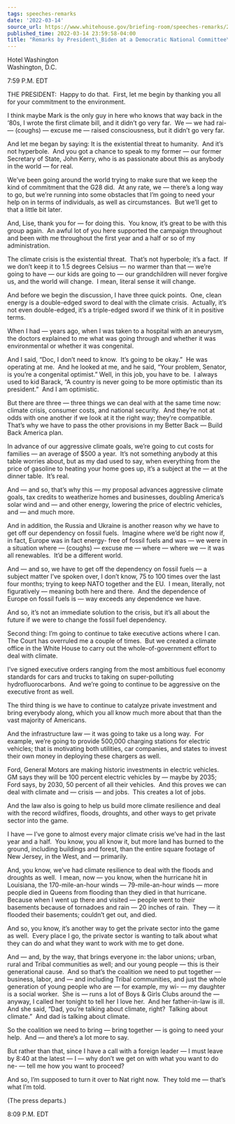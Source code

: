 ```yaml
---
tags: speeches-remarks
date: '2022-03-14'
source_url: https://www.whitehouse.gov/briefing-room/speeches-remarks/2022/03/14/remarks-by-president-biden-at-a-democratic-national-committee-fundraiser/
published_time: 2022-03-14 23:59:58-04:00
title: "Remarks by President\_Biden at a Democratic National Committee\_Fundraiser"
---
```

 
Hotel Washington  
Washington, D.C.

7:59 P.M. EDT  
  
THE PRESIDENT:  Happy to do that.  First, let me begin by thanking you
all for your commitment to the environment. 

I think maybe Mark is the only guy in here who knows that way back in
the ‘80s, I wrote the first climate bill, and it didn’t go very far.  We
— we had rai- — (coughs) — excuse me — raised consciousness, but it
didn’t go very far. 

And let me began by saying: It is the existential threat to humanity. 
And it’s not hyperbole.  And you got a chance to speak to my former —
our former Secretary of State, John Kerry, who is as passionate about
this as anybody in the world — for real.

We’ve been going around the world trying to make sure that we keep the
kind of commitment that the G28 did.  At any rate, we — there’s a long
way to go, but we’re running into some obstacles that I’m going to need
your help on in terms of individuals, as well as circumstances.  But
we’ll get to that a little bit later. 

And, Lise, thank you for — for doing this.  You know, it’s great to be
with this group again.  An awful lot of you here supported the campaign
throughout and been with me throughout the first year and a half or so
of my administration. 

The climate crisis is the existential threat.  That’s not hyperbole;
it’s a fact.  If we don’t keep it to 1.5 degrees Celsius — no warmer
than that — we’re going to have — our kids are going to — our
grandchildren will never forgive us, and the world will change.  I mean,
literal sense it will change. 

And before we begin the discussion, I have three quick points.  One,
clean energy is a double-edged sword to deal with the climate crisis. 
Actually, it’s not even double-edged, it’s a triple-edged sword if we
think of it in positive terms. 

When I had — years ago, when I was taken to a hospital with an aneurysm,
the doctors explained to me what was going through and whether it was
environmental or whether it was congenital. 

And I said, “Doc, I don’t need to know.  It’s going to be okay.”  He was
operating at me.  And he looked at me, and he said, “Your problem,
Senator, is you’re a congenital optimist.” Well, in this job, you have
to be.  I always used to kid Barack, “A country is never going to be
more optimistic than its president.”  And I am optimistic. 

But there are three — three things we can deal with at the same time
now: climate crisis, consumer costs, and national security.  And they’re
not at odds with one another if we look at it the right way; they’re
compatible.  That’s why we have to pass the other provisions in my
Better Back — Build Back America plan. 

In advance of our aggressive climate goals, we’re going to cut costs for
families — an average of $500 a year.  It’s not something anybody at
this table worries about, but as my dad used to say, when everything
from the price of gasoline to heating your home goes up, it’s a subject
at the — at the dinner table.  It’s real. 

And — and so, that’s why this — my proposal advances aggressive climate
goals, tax credits to weatherize homes and businesses, doubling
America’s solar wind and — and other energy, lowering the price of
electric vehicles, and — and much more. 

And in addition, the Russia and Ukraine is another reason why we have to
get off our dependency on fossil fuels.  Imagine where we’d be right now
if, in fact, Europe was in fact energy- free of fossil fuels and was —
we were in a situation where — (coughs) — excuse me — where — where we —
it was all renewables.  It’d be a different world. 

And — and so, we have to get off the dependency on fossil fuels — a
subject matter I’ve spoken over, I don’t know, 75 to 100 times over the
last four months; trying to keep NATO together and the EU.  I mean,
literally, not figuratively — meaning both here and there.  And the
dependence of Europe on fossil fuels is — way exceeds any dependence we
have. 

And so, it’s not an immediate solution to the crisis, but it’s all about
the future if we were to change the fossil fuel dependency.

Second thing: I’m going to continue to take executive actions where I
can.  The Court has overruled me a couple of times.  But we created a
climate office in the White House to carry out the whole-of-government
effort to deal with climate.

I’ve signed executive orders ranging from the most ambitious fuel
economy standards for cars and trucks to taking on super-polluting
hydrofluorocarbons.  And we’re going to continue to be aggressive on the
executive front as well.

The third thing is we have to continue to catalyze private investment
and bring everybody along, which you all know much more about that than
the vast majority of Americans.

And the infrastructure law — it was going to take us a long way.  For
example, we’re going to provide 500,000 charging stations for electric
vehicles; that is motivating both utilities, car companies, and states
to invest their own money in deploying these chargers as well.

Ford, General Motors are making historic investments in electric
vehicles.  GM says they will be 100 percent electric vehicles by — maybe
by 2035; Ford says, by 2030, 50 percent of all their vehicles.  And this
proves we can deal with climate and — crisis — and jobs.  This creates a
lot of jobs. 

And the law also is going to help us build more climate resilience and
deal with the record wildfires, floods, droughts, and other ways to get
private sector into the game.

I have — I’ve gone to almost every major climate crisis we’ve had in the
last year and a half.  You know, you all know it, but more land has
burned to the ground, including buildings and forest, than the entire
square footage of New Jersey, in the West, and — primarily.

And, you know, we’ve had climate resilience to deal with the floods and
droughts as well.  I mean, now — you know, when the hurricane hit in
Louisiana, the 170-mile-an-hour winds — 79-mile-an-hour winds — more
people died in Queens from flooding than they died in that hurricane. 
Because when I went up there and visited — people went to their
basements because of tornadoes and rain — 20 inches of rain.  They — it
flooded their basements; couldn’t get out, and died.

And so, you know, it’s another way to get the private sector into the
game as well.  Every place I go, the private sector is wanting to talk
about what they can do and what they want to work with me to get done.

And — and, by the way, that brings everyone in: the labor unions; urban,
rural and Tribal communities as well; and our young people — this is
their generational cause.  And so that’s the coalition we need to put
together — business, labor, and — and including Tribal communities, and
just the whole generation of young people who are — for example, my wi-
— my daughter is a social worker.  She is — runs a lot of Boys & Girls
Clubs around the — anyway, I called her tonight to tell her I love her. 
And her father-in-law is ill.  And she said, “Dad, you’re talking about
climate, right?  Talking about climate.”  And dad is talking about
climate.

So the coalition we need to bring — bring together — is going to need
your help.  And — and there’s a lot more to say. 

But rather than that, since I have a call with a foreign leader — I must
leave by 8:40 at the latest — I — why don’t we get on with what you want
to do ne- — tell me how you want to proceed?

And so, I’m supposed to turn it over to Nat right now.  They told me —
that’s what I’m told.

(The press departs.)

8:09 P.M. EDT
